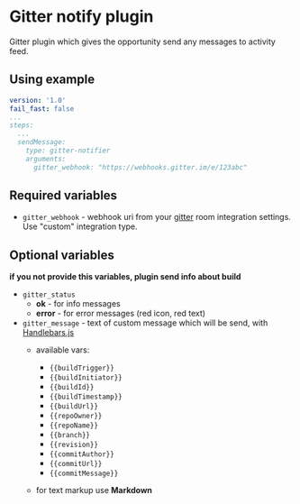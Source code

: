 # Gitter notify plugin

Gitter plugin which gives the opportunity send any messages to activity feed.

## Using example

```yaml
version: '1.0'
fail_fast: false
...
steps:
  ...
  sendMessage:
    type: gitter-notifier
    arguments:
      gitter_webhook: "https://webhooks.gitter.im/e/123abc"
```

## Required variables

- `gitter_webhook` - webhook uri from  your [gitter](https://gitter.im) room integration settings. Use "custom" integration type.

## Optional variables

**if you not provide this variables, plugin send info about build**

- `gitter_status`
  - **ok** - for info messages
  - **error** - for error messages (red icon, red text)
- `gitter_message` - text of custom message which will be send, with [Handlebars.js](https://github.com/wycats/handlebars.js/) 
  - available vars:
      - `{{buildTrigger}}` 
      - `{{buildInitiator}}`  
      - `{{buildId}}` 
      - `{{buildTimestamp}}`  
      - `{{buildUrl}}` 
      - `{{repoOwner}}`  
      - `{{repoName}}`  
      - `{{branch}}` 
      - `{{revision}}` 
      - `{{commitAuthor}}` 
      - `{{commitUrl}}` 
      - `{{commitMessage}}`  
  
  - for text markup use **Markdown**
